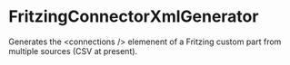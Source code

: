 # FritzingConnectorXmlGenerator
Generates the &lt;connections /> elemenent of a Fritzing custom part from multiple sources (CSV at present).
